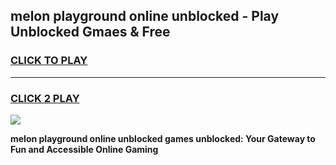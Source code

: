 
## melon playground online unblocked - Play Unblocked Gmaes & Free
<h3>
<a href="https://news.freeplayer.one?title=melon_playground_online_unblocked&ref=23F">CLICK TO PLAY</a></h3>
<hr>

<h3>
<a href="https://news.freeplayer.one?title=melon_playground_online_unblocked&ref=23F">CLICK 2 PLAY</a>
  
</h3>

<a href="https://news.freeplayer.one?title=melon_playground_online_unblocked&ref=23F/"><img src="https://clearcache.store/games.png"></a>


**melon playground online unblocked games unblocked: Your Gateway to Fun and Accessible Online Gaming**
